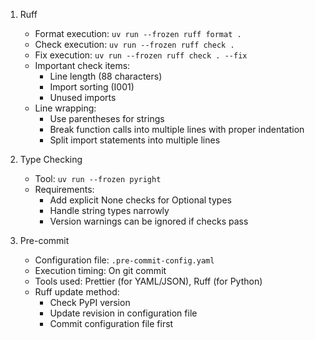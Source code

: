 1. Ruff
   - Format execution: `uv run --frozen ruff format .`
   - Check execution: `uv run --frozen ruff check .`
   - Fix execution: `uv run --frozen ruff check . --fix`
   - Important check items:
     - Line length (88 characters)
     - Import sorting (I001)
     - Unused imports
   - Line wrapping:
     - Use parentheses for strings
     - Break function calls into multiple lines with proper indentation
     - Split import statements into multiple lines

2. Type Checking
   - Tool: `uv run --frozen pyright`
   - Requirements:
     - Add explicit None checks for Optional types
     - Handle string types narrowly
     - Version warnings can be ignored if checks pass

3. Pre-commit
   - Configuration file: `.pre-commit-config.yaml`
   - Execution timing: On git commit
   - Tools used: Prettier (for YAML/JSON), Ruff (for Python)
   - Ruff update method:
     - Check PyPI version
     - Update revision in configuration file
     - Commit configuration file first